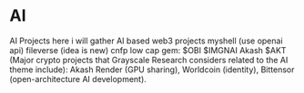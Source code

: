 # AI
AI Projects 
here i will gather AI based web3 projects
myshell (use openai api)
fileverse (idea is new)
cnfp
low cap gem:
$OBI
$IMGNAI
Akash $AKT (Major crypto projects that Grayscale Research considers related to the AI theme include):
Akash
Render (GPU sharing), 
Worldcoin (identity), 
Bittensor (open-architecture AI development).
